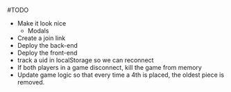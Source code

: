 #TODO
* Make it look nice
  * Modals
* Create a join link
* Deploy the back-end
* Deploy the front-end
* track a uid in localStorage so we can reconnect
* If both players in a game disconnect, kill the game from memory
* Update game logic so that every time a 4th is placed, the oldest piece is removed.